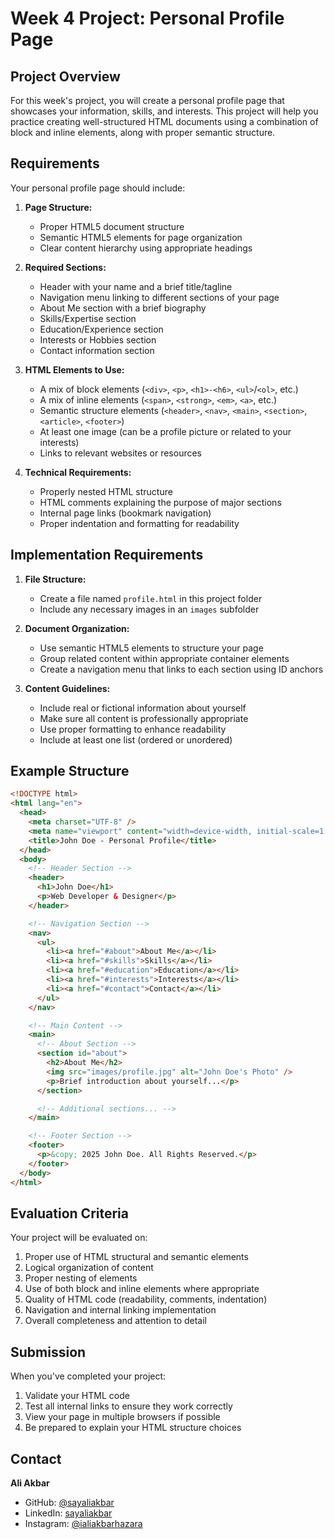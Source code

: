 # Week 4 Project: Personal Profile Page

## Project Overview

For this week's project, you will create a personal profile page that showcases your information, skills, and interests. This project will help you practice creating well-structured HTML documents using a combination of block and inline elements, along with proper semantic structure.

## Requirements

Your personal profile page should include:

1. **Page Structure:**

   - Proper HTML5 document structure
   - Semantic HTML5 elements for page organization
   - Clear content hierarchy using appropriate headings

2. **Required Sections:**

   - Header with your name and a brief title/tagline
   - Navigation menu linking to different sections of your page
   - About Me section with a brief biography
   - Skills/Expertise section
   - Education/Experience section
   - Interests or Hobbies section
   - Contact information section

3. **HTML Elements to Use:**

   - A mix of block elements (`<div>`, `<p>`, `<h1>-<h6>`, `<ul>`/`<ol>`, etc.)
   - A mix of inline elements (`<span>`, `<strong>`, `<em>`, `<a>`, etc.)
   - Semantic structure elements (`<header>`, `<nav>`, `<main>`, `<section>`, `<article>`, `<footer>`)
   - At least one image (can be a profile picture or related to your interests)
   - Links to relevant websites or resources

4. **Technical Requirements:**
   - Properly nested HTML structure
   - HTML comments explaining the purpose of major sections
   - Internal page links (bookmark navigation)
   - Proper indentation and formatting for readability

## Implementation Requirements

1. **File Structure:**

   - Create a file named `profile.html` in this project folder
   - Include any necessary images in an `images` subfolder

2. **Document Organization:**

   - Use semantic HTML5 elements to structure your page
   - Group related content within appropriate container elements
   - Create a navigation menu that links to each section using ID anchors

3. **Content Guidelines:**
   - Include real or fictional information about yourself
   - Make sure all content is professionally appropriate
   - Use proper formatting to enhance readability
   - Include at least one list (ordered or unordered)

## Example Structure

```html
<!DOCTYPE html>
<html lang="en">
  <head>
    <meta charset="UTF-8" />
    <meta name="viewport" content="width=device-width, initial-scale=1.0" />
    <title>John Doe - Personal Profile</title>
  </head>
  <body>
    <!-- Header Section -->
    <header>
      <h1>John Doe</h1>
      <p>Web Developer & Designer</p>
    </header>

    <!-- Navigation Section -->
    <nav>
      <ul>
        <li><a href="#about">About Me</a></li>
        <li><a href="#skills">Skills</a></li>
        <li><a href="#education">Education</a></li>
        <li><a href="#interests">Interests</a></li>
        <li><a href="#contact">Contact</a></li>
      </ul>
    </nav>

    <!-- Main Content -->
    <main>
      <!-- About Section -->
      <section id="about">
        <h2>About Me</h2>
        <img src="images/profile.jpg" alt="John Doe's Photo" />
        <p>Brief introduction about yourself...</p>
      </section>

      <!-- Additional sections... -->
    </main>

    <!-- Footer Section -->
    <footer>
      <p>&copy; 2025 John Doe. All Rights Reserved.</p>
    </footer>
  </body>
</html>
```

## Evaluation Criteria

Your project will be evaluated on:

1. Proper use of HTML structural and semantic elements
2. Logical organization of content
3. Proper nesting of elements
4. Use of both block and inline elements where appropriate
5. Quality of HTML code (readability, comments, indentation)
6. Navigation and internal linking implementation
7. Overall completeness and attention to detail

## Submission

When you've completed your project:

1. Validate your HTML code
2. Test all internal links to ensure they work correctly
3. View your page in multiple browsers if possible
4. Be prepared to explain your HTML structure choices

## Contact

**Ali Akbar**

- GitHub: [@sayaliakbar](https://github.com/sayaliakbar)
- LinkedIn: [sayaliakbar](https://linkedin.com/in/sayaliakbar)
- Instagram: [@ialiakbarhazara](https://instagram.com/ialiakbarhazara)
